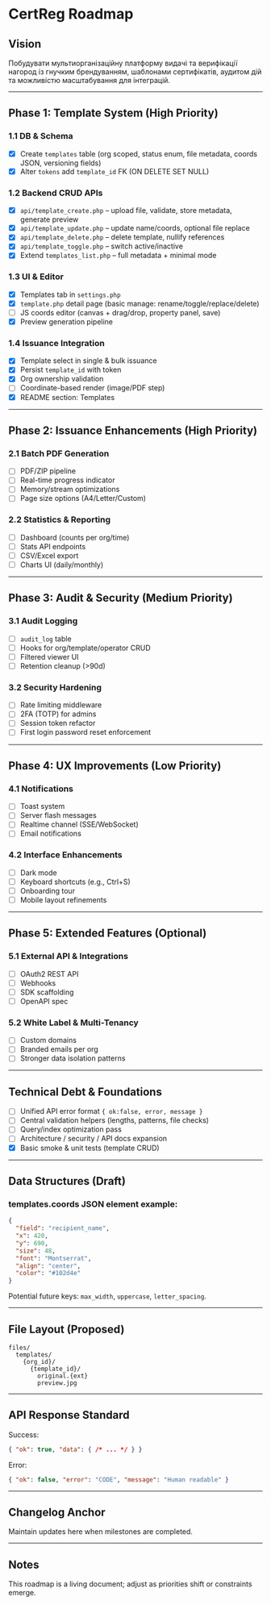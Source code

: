 # CertReg Roadmap

## Vision
Побудувати мультиорганізаційну платформу видачі та верифікації нагород із гнучким брендуванням, шаблонами сертифікатів, аудитом дій та можливістю масштабування для інтеграцій.

---
## Phase 1: Template System (High Priority)
### 1.1 DB & Schema
- [x] Create `templates` table (org scoped, status enum, file metadata, coords JSON, versioning fields)
- [x] Alter `tokens` add `template_id` FK (ON DELETE SET NULL)

### 1.2 Backend CRUD APIs
- [x] `api/template_create.php` – upload file, validate, store metadata, generate preview
- [x] `api/template_update.php` – update name/coords, optional file replace
- [x] `api/template_delete.php` – delete template, nullify references
- [x] `api/template_toggle.php` – switch active/inactive
- [x] Extend `templates_list.php` – full metadata + minimal mode

### 1.3 UI & Editor
- [x] Templates tab in `settings.php`
- [x] `template.php` detail page (basic manage: rename/toggle/replace/delete)
- [ ] JS coords editor (canvas + drag/drop, property panel, save)
- [x] Preview generation pipeline

### 1.4 Issuance Integration
- [x] Template select in single & bulk issuance
- [x] Persist `template_id` with token
- [x] Org ownership validation
- [ ] Coordinate-based render (image/PDF step)
- [x] README section: Templates

---
## Phase 2: Issuance Enhancements (High Priority)
### 2.1 Batch PDF Generation
- [ ] PDF/ZIP pipeline
- [ ] Real-time progress indicator
- [ ] Memory/stream optimizations
- [ ] Page size options (A4/Letter/Custom)

### 2.2 Statistics & Reporting
- [ ] Dashboard (counts per org/time)
- [ ] Stats API endpoints
- [ ] CSV/Excel export
- [ ] Charts UI (daily/monthly)

---
## Phase 3: Audit & Security (Medium Priority)
### 3.1 Audit Logging
- [ ] `audit_log` table
- [ ] Hooks for org/template/operator CRUD
- [ ] Filtered viewer UI
- [ ] Retention cleanup (>90d)

### 3.2 Security Hardening
- [ ] Rate limiting middleware
- [ ] 2FA (TOTP) for admins
- [ ] Session token refactor
- [ ] First login password reset enforcement

---
## Phase 4: UX Improvements (Low Priority)
### 4.1 Notifications
- [ ] Toast system
- [ ] Server flash messages
- [ ] Realtime channel (SSE/WebSocket)
- [ ] Email notifications

### 4.2 Interface Enhancements
- [ ] Dark mode
- [ ] Keyboard shortcuts (e.g., Ctrl+S)
- [ ] Onboarding tour
- [ ] Mobile layout refinements

---
## Phase 5: Extended Features (Optional)
### 5.1 External API & Integrations
- [ ] OAuth2 REST API
- [ ] Webhooks
- [ ] SDK scaffolding
- [ ] OpenAPI spec

### 5.2 White Label & Multi-Tenancy
- [ ] Custom domains
- [ ] Branded emails per org
- [ ] Stronger data isolation patterns

---
## Technical Debt & Foundations
- [ ] Unified API error format `{ ok:false, error, message }`
- [ ] Central validation helpers (lengths, patterns, file checks)
- [ ] Query/index optimization pass
- [ ] Architecture / security / API docs expansion
- [x] Basic smoke & unit tests (template CRUD)

---
## Data Structures (Draft)
### templates.coords JSON element example:
```json
{
  "field": "recipient_name",
  "x": 420,
  "y": 690,
  "size": 48,
  "font": "Montserrat",
  "align": "center",
  "color": "#102d4e"
}
```
Potential future keys: `max_width`, `uppercase`, `letter_spacing`.

---
## File Layout (Proposed)
```
files/
  templates/
    {org_id}/
      {template_id}/
        original.{ext}
        preview.jpg
```

---
## API Response Standard
Success:
```json
{ "ok": true, "data": { /* ... */ } }
```
Error:
```json
{ "ok": false, "error": "CODE", "message": "Human readable" }
```

---
## Changelog Anchor
Maintain updates here when milestones are completed.

---
## Notes
This roadmap is a living document; adjust as priorities shift or constraints emerge.
